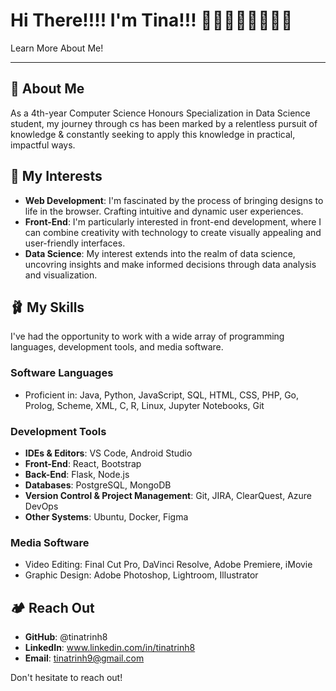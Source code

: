 # Hi There!!!! I'm Tina!!! 🌇🎱🥡🫧👩🏻‍💻🧠
Learn More About Me!

---

## 🪻 About Me

As a 4th-year Computer Science Honours Specialization in Data Science student, my journey through cs has been marked by a relentless pursuit of knowledge & constantly seeking to apply this knowledge in practical, impactful ways.

## 🍡 My Interests

- **Web Development**: I'm fascinated by the process of bringing designs to life in the browser. Crafting intuitive and dynamic user experiences.
- **Front-End**: I'm particularly interested in front-end development, where I can combine creativity with technology to create visually appealing and user-friendly interfaces.
- **Data Science**: My interest extends into the realm of data science, uncovring insights and make informed decisions through data analysis and visualization.

## 🩰 My Skills 

I've had the opportunity to work with a wide array of programming languages, development tools, and media software. 

### Software Languages

- Proficient in: Java, Python, JavaScript, SQL, HTML, CSS, PHP, Go, Prolog, Scheme, XML, C, R, Linux, Jupyter Notebooks, Git

### Development Tools

- **IDEs & Editors**: VS Code, Android Studio
- **Front-End**: React, Bootstrap
- **Back-End**: Flask, Node.js
- **Databases**: PostgreSQL, MongoDB
- **Version Control & Project Management**: Git, JIRA, ClearQuest, Azure DevOps
- **Other Systems**: Ubuntu, Docker, Figma

### Media Software

- Video Editing: Final Cut Pro, DaVinci Resolve, Adobe Premiere, iMovie
- Graphic Design: Adobe Photoshop, Lightroom, Illustrator

## 🏕️ Reach Out

- **GitHub**: @tinatrinh8
- **LinkedIn**: www.linkedin.com/in/tinatrinh8
- **Email**: tinatrinh9@gmail.com

Don't hesitate to reach out!
